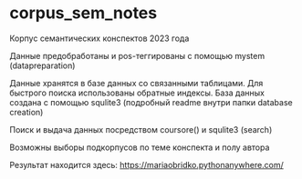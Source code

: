 # corpus_sem_notes

Корпус семантических конспектов 2023 года

Данные предобработаны и pos-теггированы с помощью mystem (datapreparation)

Данные хранятся в базе данных со связанными таблицами. Для быстрого поиска использованы обратные индексы. База данных создана с помощью squlite3 (подробный readme внутри папки database creation)

Поиск и выдача данных посредством coursore() и squlite3 (search)

Возможны выборы подкорпусов по теме конспекта и полу автора

Результат находится здесь: https://mariaobridko.pythonanywhere.com/
